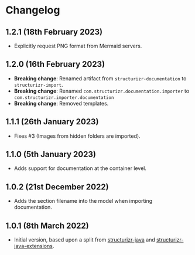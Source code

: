 # Changelog

## 1.2.1 (18th February 2023)

- Explicitly request PNG format from Mermaid servers.

## 1.2.0 (16th February 2023)

- __Breaking change__: Renamed artifact from `structurizr-documentation` to `structurizr-import`.
- __Breaking change__: Renamed `com.structurizr.documentation.importer` to `com.structurizr.importer.documentation`
- __Breaking change__: Removed templates.

## 1.1.1 (26th January 2023) 

- Fixes #3 (Images from hidden folders are imported).

## 1.1.0 (5th January 2023)

- Adds support for documentation at the container level.

## 1.0.2 (21st December 2022)

- Adds the section filename into the model when importing documentation. 

## 1.0.1 (8th March 2022)

- Initial version, based upon a split from [structurizr-java](https://github.com/structurizr/java) and [structurizr-java-extensions](https://github.com/structurizr/java-extensions).